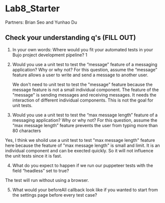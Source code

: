 # Lab8_Starter
 
Partners: Brian Seo and Yunhao Du

## Check your understanding q's (FILL OUT)
1. In your own words: Where would you fit your automated tests in your Bujo project development pipeline? 
    1

2. Would you use a unit test to test the “message” feature of a messaging application? Why or why not? For this question, assume the “message” feature allows a user to write and send a message to another user.
      
      We don't need to unit test to test the "message" feature because the message feature is not a small individual component.  The feature of the "message" is sending messages and receiving messages. It needs the interaction of different individual       components. This is not the goal for unit tests.

3. Would you use a unit test to test the “max message length” feature of a messaging application? Why or why not? For this question, assume the “max message length” feature prevents the user from typing more than 80 characters
  
  Yes, I think we shoild use a unit test to test "max message length" feature here because the feature of "max message length" is small and limit. It is an individual component and can be exected quickly. So it will not influence the unit tests since it is fast.

4. What do you expect to happen if we run our puppeteer tests with the field “headless” set to true?
  
  The test will run without using a browser.

5. What would your beforeAll callback look like if you wanted to start from the settings page before every test case?

